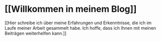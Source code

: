 # [[Willkommen in meinem Blog]]
[[Hier schreibe ich über meine Erfahrungen und Erkenntnisse, die ich im Laufe meiner Arbeit gesammelt habe. Ich hoffe, dass ich Ihnen mit meinen Beiträgen weiterhelfen kann.]]